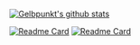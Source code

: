 [![Gelbpunkt's github stats](https://github-readme-stats.vercel.app/api?username=TheCrafters001&theme=vue-dark)](https://github.com/TheCrafters001) 

[![Readme Card](https://github-readme-stats.vercel.app/api/pin/?username=TheCrafters001&repo=Easy-Software-Suite)](https://github.com/TheCrafters001/Easy-Software-Suite) [![Readme Card](https://github-readme-stats.vercel.app/api/pin/?username=TheCrafters001&repo=Game-Updater)](https://github.com/TheCrafters001/Game-Updater)
